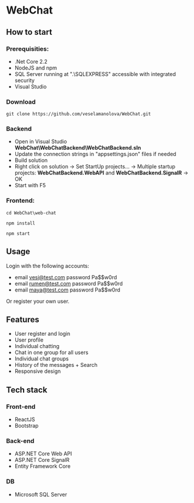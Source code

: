# WebChat
## How to start
### Prerequisities:
- .Net Core 2.2
- NodeJS and npm
- SQL Server running at ".\SQLEXPRESS" accessible with integrated security
- Visual Studio

### Download
`git clone https://github.com/veselamanolova/WebChat.git`

### Backend
- Open in Visual Studio **WebChat\WebChatBackend\WebChatBackend.sln**
- Update the connection strings in "appsettings.json" files if needed
- Build solution 
- Right click on solution -> Set StartUp projects... -> Multiple startup projects: 
**WebChatBackend.WebAPI** and **WebChatBackend.SignalR** -> OK
- Start with F5

### Frontend:
`cd WebChat\web-chat`

`npm install`

`npm start`

## Usage
Login with the following accounts:
- email vesi@test.com password Pa$$w0rd
- email rumen@test.com password Pa$$w0rd
- email maya@test.com password Pa$$w0rd

Or register your own user.

## Features
- User register and login
- User profile
- Individual chatting
- Chat in one group for all users
- Individual chat groups
- History of the messages + Search
- Responsive design

## Tech stack
### Front-end
- ReactJS
- Bootstrap
### Back-end
- ASP.NET Core Web API
- ASP.NET Core SignalR
- Entity Framework Core
### DB
- Microsoft SQL Server
